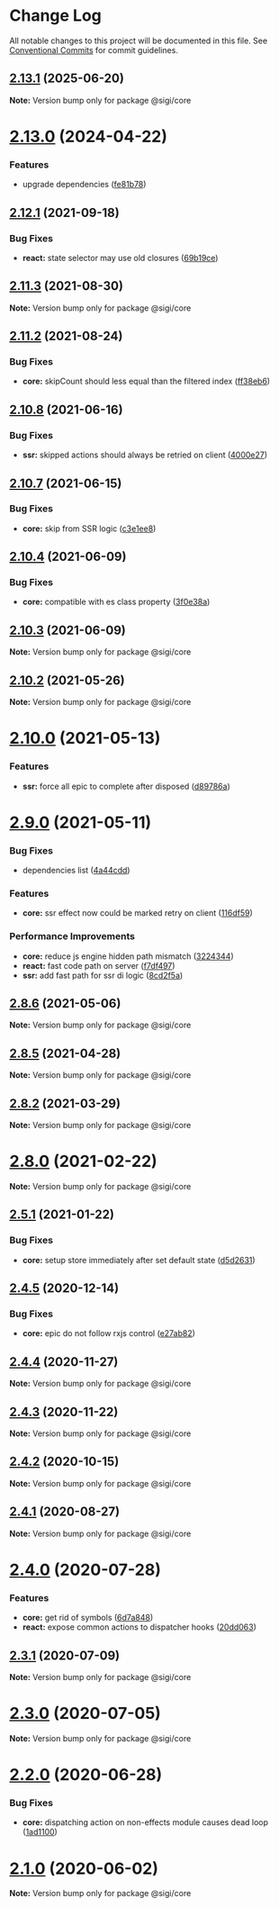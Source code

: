 # Change Log

All notable changes to this project will be documented in this file.
See [Conventional Commits](https://conventionalcommits.org) for commit guidelines.

## [2.13.1](https://github.com/sigi-framework/sigi/compare/v2.13.0...v2.13.1) (2025-06-20)

**Note:** Version bump only for package @sigi/core





# [2.13.0](https://github.com/sigi-framework/sigi/compare/v2.12.2...v2.13.0) (2024-04-22)


### Features

* upgrade dependencies ([fe81b78](https://github.com/sigi-framework/sigi/commit/fe81b785aefabdda40ecc920290c569c4d29a851))





## [2.12.1](https://github.com/sigi-framework/sigi/compare/v2.12.0...v2.12.1) (2021-09-18)

### Bug Fixes

- **react:** state selector may use old closures ([69b19ce](https://github.com/sigi-framework/sigi/commit/69b19ced8f5da2802edf8c1dc793300af448b19e))

## [2.11.3](https://github.com/sigi-framework/sigi/compare/v2.11.2...v2.11.3) (2021-08-30)

**Note:** Version bump only for package @sigi/core

## [2.11.2](https://github.com/sigi-framework/sigi/compare/v2.11.1...v2.11.2) (2021-08-24)

### Bug Fixes

- **core:** skipCount should less equal than the filtered index ([ff38eb6](https://github.com/sigi-framework/sigi/commit/ff38eb6667cc8f0274a893211669925cd3e7f334))

## [2.10.8](https://github.com/sigi-framework/sigi/compare/v2.10.7...v2.10.8) (2021-06-16)

### Bug Fixes

- **ssr:** skipped actions should always be retried on client ([4000e27](https://github.com/sigi-framework/sigi/commit/4000e27bc1ca2ccc3f8e5a8440ce3384b218d8e1))

## [2.10.7](https://github.com/sigi-framework/sigi/compare/v2.10.6...v2.10.7) (2021-06-15)

### Bug Fixes

- **core:** skip from SSR logic ([c3e1ee8](https://github.com/sigi-framework/sigi/commit/c3e1ee8ee97732294c7bf9f3759dd4d7e284e041))

## [2.10.4](https://github.com/sigi-framework/sigi/compare/v2.10.3...v2.10.4) (2021-06-09)

### Bug Fixes

- **core:** compatible with es class property ([3f0e38a](https://github.com/sigi-framework/sigi/commit/3f0e38a8531f72ec62f50552c9dd866945245665))

## [2.10.3](https://github.com/sigi-framework/sigi/compare/v2.10.2...v2.10.3) (2021-06-09)

**Note:** Version bump only for package @sigi/core

## [2.10.2](https://github.com/sigi-framework/sigi/compare/v2.10.1...v2.10.2) (2021-05-26)

**Note:** Version bump only for package @sigi/core

# [2.10.0](https://github.com/sigi-framework/sigi/compare/v2.9.3...v2.10.0) (2021-05-13)

### Features

- **ssr:** force all epic to complete after disposed ([d89786a](https://github.com/sigi-framework/sigi/commit/d89786a4ead1ce84901543274a54f6ea6fa03e9b))

# [2.9.0](https://github.com/sigi-framework/sigi/compare/v2.8.6...v2.9.0) (2021-05-11)

### Bug Fixes

- dependencies list ([4a44cdd](https://github.com/sigi-framework/sigi/commit/4a44cdd65b1fa83ba949f6993c2708d2f6c2b722))

### Features

- **core:** ssr effect now could be marked retry on client ([116df59](https://github.com/sigi-framework/sigi/commit/116df5952c8f45cda94a0d352a5c538b78307ffe))

### Performance Improvements

- **core:** reduce js engine hidden path mismatch ([3224344](https://github.com/sigi-framework/sigi/commit/32243447ba72b7aa957cc52ef7460aaef118e175))
- **react:** fast code path on server ([f7df497](https://github.com/sigi-framework/sigi/commit/f7df49708808f5421f40798151108280ab669359))
- **ssr:** add fast path for ssr di logic ([8cd2f5a](https://github.com/sigi-framework/sigi/commit/8cd2f5a4517fed2f01058cc39d410af63fa53a3b))

## [2.8.6](https://github.com/sigi-framework/sigi/compare/v2.8.5...v2.8.6) (2021-05-06)

**Note:** Version bump only for package @sigi/core

## [2.8.5](https://github.com/sigi-framework/sigi/compare/v2.8.4...v2.8.5) (2021-04-28)

**Note:** Version bump only for package @sigi/core

## [2.8.2](https://github.com/sigi-framework/sigi/compare/v2.8.1...v2.8.2) (2021-03-29)

**Note:** Version bump only for package @sigi/core

# [2.8.0](https://github.com/sigi-framework/sigi/compare/v2.7.0...v2.8.0) (2021-02-22)

**Note:** Version bump only for package @sigi/core

## [2.5.1](https://github.com/sigi-framework/sigi/compare/v2.5.0...v2.5.1) (2021-01-22)

### Bug Fixes

- **core:** setup store immediately after set default state ([d5d2631](https://github.com/sigi-framework/sigi/commit/d5d2631898645a6eb938f7cb8ff5bacac8a9efe6))

## [2.4.5](https://github.com/sigi-framework/sigi/compare/v2.4.4...v2.4.5) (2020-12-14)

### Bug Fixes

- **core:** epic do not follow rxjs control ([e27ab82](https://github.com/sigi-framework/sigi/commit/e27ab824d9b99846654087b840c8b2cccea9af6c))

## [2.4.4](https://github.com/sigi-framework/sigi/compare/v2.4.3...v2.4.4) (2020-11-27)

**Note:** Version bump only for package @sigi/core

## [2.4.3](https://github.com/sigi-framework/sigi/compare/v2.4.2...v2.4.3) (2020-11-22)

**Note:** Version bump only for package @sigi/core

## [2.4.2](https://github.com/sigi-framework/sigi/compare/v2.4.1...v2.4.2) (2020-10-15)

**Note:** Version bump only for package @sigi/core

## [2.4.1](https://github.com/sigi-framework/sigi/compare/v2.4.0...v2.4.1) (2020-08-27)

**Note:** Version bump only for package @sigi/core

# [2.4.0](https://github.com/sigi-framework/sigi/compare/v2.3.1...v2.4.0) (2020-07-28)

### Features

- **core:** get rid of symbols ([6d7a848](https://github.com/sigi-framework/sigi/commit/6d7a84801e4ce2a7be731ad13e26e56cd0970135))
- **react:** expose common actions to dispatcher hooks ([20dd063](https://github.com/sigi-framework/sigi/commit/20dd0631d2501e4b912210fef1f2b69addadb612))

## [2.3.1](https://github.com/sigi-framework/sigi/compare/v2.3.0...v2.3.1) (2020-07-09)

**Note:** Version bump only for package @sigi/core

# [2.3.0](https://github.com/sigi-framework/sigi/compare/v2.2.0...v2.3.0) (2020-07-05)

**Note:** Version bump only for package @sigi/core

# [2.2.0](https://github.com/sigi-framework/sigi/compare/v2.1.0...v2.2.0) (2020-06-28)

### Bug Fixes

- **core:** dispatching action on non-effects module causes dead loop ([1ad1100](https://github.com/sigi-framework/sigi/commit/1ad1100158bd131d7366fef165d4acca30e6739b))

# [2.1.0](https://github.com/sigi-framework/sigi/compare/v2.0.2...v2.1.0) (2020-06-02)

**Note:** Version bump only for package @sigi/core
